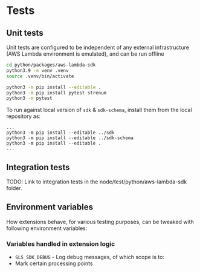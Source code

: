 # Tests

## Unit tests

Unit tests are configured to be independent of any external infrastructure (AWS Lambda environment is emulated), and can be run offline

```bash
cd python/packages/aws-lambda-sdk
python3.9 -m venv .venv
source .venv/bin/activate

python3 -m pip install --editable .
python3 -m pip install pytest strenum
python3 -m pytest
```

To run against local version of `sdk` & `sdk-schema`, install them from the local repository as:

```
...
python3 -m pip install --editable ../sdk
python3 -m pip install --editable ../sdk-schema
python3 -m pip install --editable .
...
```

## Integration tests

TODO: Link to integration tests in the node/test/python/aws-lambda-sdk folder.

## Environment variables

How extensions behave, for various testing purposes, can be tweaked with following environment variables:

### Variables handled in extension logic

- `SLS_SDK_DEBUG` - Log debug messages, of which scope is to:
- Mark certain processing points
